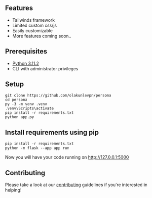 ## Features
- Tailwinds framework
- Limited custom css/js
- Easily customizable
- More features coming soon..

## Prerequisites
- [Python 3.11.2](https://www.python.org/downloads/)
- CLI with administrator privileges


## Setup
``` 
git clone https://github.com/olakunlevpn/persona
cd persona
py -3 -m venv .venv
.venv\Scripts\activate
pip install -r requirements.txt
python app.py
```

## Install requirements using pip
``` 
pip install -r requirements.txt
python -m flask --app app run
```

Now you will have your code running on http://127.0.0.1:5000


## Contributing
Please take a look at our [contributing](https://github.com/olakunlevpn/persona/CONTRIBUTING.md) guidelines if you're interested in helping!